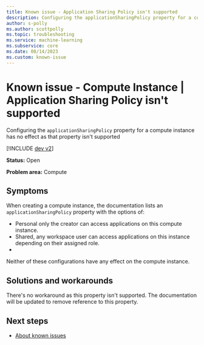 ```yaml
---
title: Known issue - Application Sharing Policy isn't supported 
description: Configuring the applicationSharingPolicy property for a compute instance has no effect
author: s-polly
ms.author: scottpolly
ms.topic: troubleshooting  
ms.service: machine-learning
ms.subservice: core
ms.date: 08/14/2023
ms.custom: known-issue
---
```


# Known issue  - Compute Instance | Application Sharing Policy isn't supported

Configuring the `applicationSharingPolicy` property for a compute instance has no effect as that property isn't supported

 
[!INCLUDE [dev v2](../includes/machine-learning-dev-v2.md)]

**Status:** Open

**Problem area:** Compute


## Symptoms

When creating a compute instance, the documentation lists an `applicationSharingPolicy` property with the options of: 

- Personal only the creator can access applications on this compute instance.
- Shared, any workspace user can access applications on this instance depending on their assigned role.
-
Neither of these configurations have any effect on the compute instance.

## Solutions and workarounds

There's no workaround as this property isn't supported. The documentation will be updated to remove reference to this property.
 
## Next steps

- [About known issues](azureml-known-issues.md)
